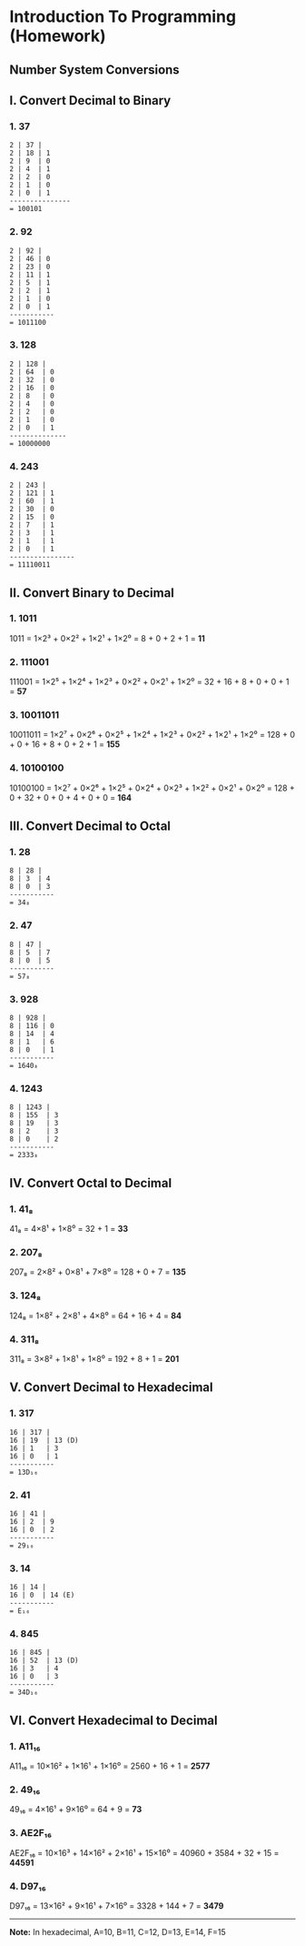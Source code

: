 # Introduction To Programming (Homework)
## Number System Conversions

## I. Convert Decimal to Binary

### 1. 37
```
2 | 37 |
2 | 18 | 1
2 | 9  | 0
2 | 4  | 1
2 | 2  | 0
2 | 1  | 0
2 | 0  | 1
---------------
= 100101
```

### 2. 92
```
2 | 92 | 
2 | 46 | 0
2 | 23 | 0
2 | 11 | 1
2 | 5  | 1
2 | 2  | 1
2 | 1  | 0
2 | 0  | 1
-----------
= 1011100
```

### 3. 128
```
2 | 128 | 
2 | 64  | 0
2 | 32  | 0
2 | 16  | 0
2 | 8   | 0
2 | 4   | 0
2 | 2   | 0
2 | 1   | 0
2 | 0   | 1
--------------
= 10000000
```

### 4. 243
```
2 | 243 | 
2 | 121 | 1
2 | 60  | 1
2 | 30  | 0
2 | 15  | 0
2 | 7   | 1
2 | 3   | 1
2 | 1   | 1
2 | 0   | 1
----------------
= 11110011
```

## II. Convert Binary to Decimal

### 1. 1011
1011 = 1×2³ + 0×2² + 1×2¹ + 1×2⁰ = 8 + 0 + 2 + 1 = **11**

### 2. 111001
111001 = 1×2⁵ + 1×2⁴ + 1×2³ + 0×2² + 0×2¹ + 1×2⁰ = 32 + 16 + 8 + 0 + 0 + 1 = **57**

### 3. 10011011
10011011 = 1×2⁷ + 0×2⁶ + 0×2⁵ + 1×2⁴ + 1×2³ + 0×2² + 1×2¹ + 1×2⁰
= 128 + 0 + 0 + 16 + 8 + 0 + 2 + 1 = **155**

### 4. 10100100
10100100 = 1×2⁷ + 0×2⁶ + 1×2⁵ + 0×2⁴ + 0×2³ + 1×2² + 0×2¹ + 0×2⁰
= 128 + 0 + 32 + 0 + 0 + 4 + 0 + 0 = **164**

## III. Convert Decimal to Octal

### 1. 28
```
8 | 28 |
8 | 3  | 4
8 | 0  | 3
-----------
= 34₈
```

### 2. 47
```
8 | 47 |
8 | 5  | 7
8 | 0  | 5
-----------
= 57₈
```

### 3. 928
```
8 | 928 |
8 | 116 | 0
8 | 14  | 4
8 | 1   | 6
8 | 0   | 1
-----------
= 1640₈
```

### 4. 1243
```
8 | 1243 |
8 | 155  | 3
8 | 19   | 3
8 | 2    | 3
8 | 0    | 2
-----------
= 2333₈
```

## IV. Convert Octal to Decimal

### 1. 41₈
41₈ = 4×8¹ + 1×8⁰ = 32 + 1 = **33**

### 2. 207₈
207₈ = 2×8² + 0×8¹ + 7×8⁰ = 128 + 0 + 7 = **135**

### 3. 124₈
124₈ = 1×8² + 2×8¹ + 4×8⁰ = 64 + 16 + 4 = **84**

### 4. 311₈
311₈ = 3×8² + 1×8¹ + 1×8⁰ = 192 + 8 + 1 = **201**

## V. Convert Decimal to Hexadecimal

### 1. 317
```
16 | 317 |
16 | 19  | 13 (D)
16 | 1   | 3
16 | 0   | 1
-----------
= 13D₁₆
```

### 2. 41
```
16 | 41 |
16 | 2  | 9
16 | 0  | 2
-----------
= 29₁₆
```

### 3. 14
```
16 | 14 |
16 | 0  | 14 (E)
-----------
= E₁₆
```

### 4. 845
```
16 | 845 |
16 | 52  | 13 (D)
16 | 3   | 4
16 | 0   | 3
-----------
= 34D₁₆
```

## VI. Convert Hexadecimal to Decimal

### 1. A11₁₆
A11₁₆ = 10×16² + 1×16¹ + 1×16⁰ = 2560 + 16 + 1 = **2577**

### 2. 49₁₆
49₁₆ = 4×16¹ + 9×16⁰ = 64 + 9 = **73**

### 3. AE2F₁₆
AE2F₁₆ = 10×16³ + 14×16² + 2×16¹ + 15×16⁰
= 40960 + 3584 + 32 + 15 = **44591**

### 4. D97₁₆
D97₁₆ = 13×16² + 9×16¹ + 7×16⁰ = 3328 + 144 + 7 = **3479**

---

**Note:** In hexadecimal, A=10, B=11, C=12, D=13, E=14, F=15